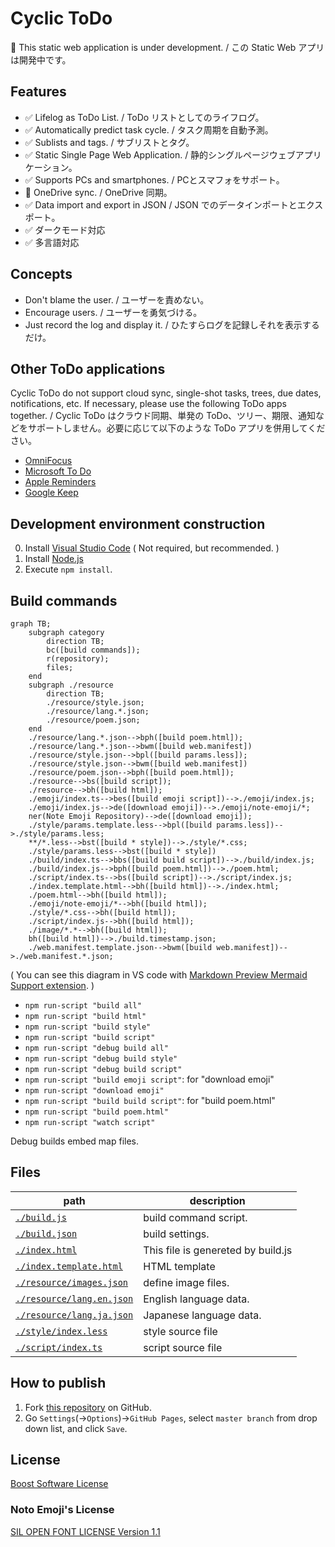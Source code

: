 # Cyclic ToDo

🚧 This static web application is under development. / この Static Web アプリは開発中です。

## Features

- ✅️ Lifelog as ToDo List. / ToDo リストとしてのライフログ。
- ✅️ Automatically predict task cycle. / タスク周期を自動予測。
- ✅️ Sublists and tags. / サブリストとタグ。
- ✅️ Static Single Page Web Application. / 静的シングルページウェブアプリケーション。
- ✅️ Supports PCs and smartphones. / PCとスマフォをサポート。
- 🚫 OneDrive sync. / OneDrive 同期。
- ✅️ Data import and export in JSON / JSON でのデータインポートとエクスポート。
- ✅️ ダークモード対応
- ✅️ 多言語対応

## Concepts

- Don't blame the user. / ユーザーを責めない。
- Encourage users. / ユーザーを勇気づける。
- Just record the log and display it. / ひたすらログを記録しそれを表示するだけ。

## Other ToDo applications

Cyclic ToDo do not support cloud sync, single-shot tasks, trees, due dates, notifications, etc. If necessary, please use the following ToDo apps together. / Cyclic ToDo はクラウド同期、単発の ToDo、ツリー、期限、通知などをサポートしません。必要に応じて以下のような ToDo アプリを併用してください。

- [OmniFocus](https://web.omnifocus.com/)
- [Microsoft To Do](https://to-do.live.com/)
- [Apple Reminders](https://www.icloud.com/reminders)
- [Google Keep](https://keep.google.com/)

## Development environment construction

0. Install [Visual Studio Code](https://code.visualstudio.com/) ( Not required, but recommended. )
1. Install [Node.js](https://nodejs.org/ja/)
2. Execute `npm install`.

## Build commands

```mermaid
graph TB;
    subgraph category
        direction TB;
        bc([build commands]);
        r(repository);
        files;
    end
    subgraph ./resource
        direction TB;
        ./resource/style.json;
        ./resource/lang.*.json;
        ./resource/poem.json;
    end
    ./resource/lang.*.json-->bph([build poem.html]);
    ./resource/lang.*.json-->bwm([build web.manifest])
    ./resource/style.json-->bpl([build params.less]);
    ./resource/style.json-->bwm([build web.manifest])
    ./resource/poem.json-->bph([build poem.html]);
    ./resource-->bs([build script]);
    ./resource-->bh([build html]);
    ./emoji/index.ts-->bes([build emoji script])-->./emoji/index.js;
    ./emoji/index.js-->de([download emoji])-->./emoji/note-emoji/*;
    ner(Note Emoji Repository)-->de([download emoji]);
    ./style/params.template.less-->bpl([build params.less])-->./style/params.less;
    **/*.less-->bst([build * style])-->./style/*.css;
    ./style/params.less-->bst([build * style])
    ./build/index.ts-->bbs([build build script])-->./build/index.js;
    ./build/index.js-->bph([build poem.html])-->./poem.html;
    ./script/index.ts-->bs([build script])-->./script/index.js;
    ./index.template.html-->bh([build html])-->./index.html;
    ./poem.html-->bh([build html]);
    ./emoji/note-emoji/*-->bh([build html]);
    ./style/*.css-->bh([build html]);
    ./script/index.js-->bh([build html]);
    ./image/*.*-->bh([build html]);
    bh([build html])-->./build.timestamp.json;
    ./web.manifest.template.json-->bwm([build web.manifest])-->./web.manifest.*.json;
```
( You can see this diagram in VS code with [Markdown Preview Mermaid Support extension](https://marketplace.visualstudio.com/items?itemName=bierner.markdown-mermaid). )

- `npm run-script "build all"`
- `npm run-script "build html"`
- `npm run-script "build style"`
- `npm run-script "build script"`
- `npm run-script "debug build all"`
- `npm run-script "debug build style"`
- `npm run-script "debug build script"`
- `npm run-script "build emoji script"`: for "download emoji"
- `npm run-script "download emoji"`
- `npm run-script "build build script"`: for "build poem.html"
- `npm run-script "build poem.html"`
- `npm run-script "watch script"`

Debug builds embed map files.

## Files

|path|description|
|---|---|
|[`./build.js`](./build.js)|build command script.|
|[`./build.json`](./build.json)|build settings.|
|[`./index.html`](./index.html)|This file is genereted by build.js|
|[`./index.template.html`](./index.template.html)|HTML template|
|[`./resource/images.json`](./resource/images.json)|define image files.|
|[`./resource/lang.en.json`](./resource/lang.en.json)|English language data.|
|[`./resource/lang.ja.json`](./resource/lang.ja.json)|Japanese language data.|
|[`./style/index.less`](./style/index.less)|style source file|
|[`./script/index.ts`](./script/index.ts)|script source file|

## How to publish

1. Fork [this repository](https://github.com/wraith13/cyclic-todo/) on GitHub.
2. Go `Settings`(→`Options`)→`GitHub Pages`, select `master branch` from drop down list, and click `Save`.

## License

[Boost Software License](./LICENSE_1_0.txt)

### Noto Emoji's License

[SIL OPEN FONT LICENSE Version 1.1](./emoji/noto-emoji/LICENSE)
